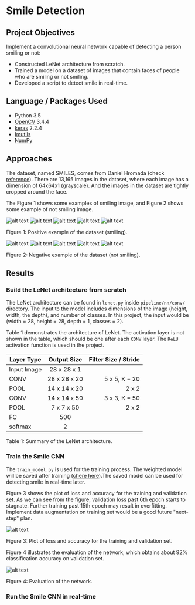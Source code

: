 # Smile Detection
## Project Objectives
Implement a convolutional neural network capable of detecting a person smiling or not:
* Constructed LeNet architecture from scratch.
* Trained a model on a dataset of images that contain faces of people who are smiling or not smiling.
* Developed a script to detect smile in real-time.

## Language / Packages Used
* Python 3.5
* [OpenCV](https://docs.opencv.org/3.4.4/) 3.4.4
* [keras](https://keras.io/) 2.2.4
* [Imutils](https://github.com/jrosebr1/imutils)
* [NumPy](http://www.numpy.org/)

## Approaches
The dataset, named SMILES, comes from Daniel Hromada (check [reference](https://github.com/hromi/SMILEsmileD)). There are 13,165 images in the dataset, where each image has a dimension of 64x64x1 (grayscale). And the images in the dataset are tightly cropped around the face.

[//]: # (Image References)

[image1]: ./dataset/SMILEsmileD/SMILEs/positives/positives7/3.jpg
[image2]: ./dataset/SMILEsmileD/SMILEs/positives/positives7/6.jpg
[image3]: ./dataset/SMILEsmileD/SMILEs/positives/positives7/13.jpg
[image4]: ./dataset/SMILEsmileD/SMILEs/positives/positives7/15.jpg
[image5]: ./dataset/SMILEsmileD/SMILEs/positives/positives7/16.jpg
[image6]: ./dataset/SMILEsmileD/SMILEs/negatives/negatives7/4.jpg
[image7]: ./dataset/SMILEsmileD/SMILEs/negatives/negatives7/5.jpg
[image8]: ./dataset/SMILEsmileD/SMILEs/negatives/negatives7/7.jpg
[image9]: ./dataset/SMILEsmileD/SMILEs/negatives/negatives7/8.jpg
[image10]: ./dataset/SMILEsmileD/SMILEs/negatives/negatives7/9.jpg
[training-plot]: node_modules/output/training_loss_and_accuracy_plot.png
[evaluation]: node_modules/output/evaluation.png

The Figure 1 shows some examples of smiling image, and Figure 2 shows some example of not smiling image.

![alt text][image1]
![alt text][image2]
![alt text][image3]
![alt text][image4]
![alt text][image5]

Figure 1: Positive example of the dataset (smiling).

![alt text][image6]
![alt text][image7]
![alt text][image8]
![alt text][image9]
![alt text][image10]

Figure 2: Negative example of the dataset (not smiling).

## Results
### Build the LeNet architecture from scratch
The LeNet architecture can be found in `lenet.py` inside `pipeline/nn/conv/` directory. The input to the model includes dimensions of the image (height, width, the depth), and number of classes. In this project, the input would be (width = 28, height = 28, depth = 1, classes = 2).

Table 1 demonstrates the architecture of LeNet. The activation layer is not shown in the table, which should be one after each `CONV` layer. The `ReLU` activation function is used in the project.

| Layer Type    | Output Size   | Filter Size / Stride  |
| ------------- |:-------------:| ---------------------:|
| Input Image   | 28 x 28 x 1   |                       |
| CONV          | 28 x 28 x 20  | 5 x 5, K = 20         |
| POOL          | 14 x 14 x 20  | 2 x 2                 |
| CONV          | 14 x 14 x 50  | 3 x 3, K = 50         |
| POOL          | 7 x 7 x 50    | 2 x 2                 |
| FC            | 500           |                       |
| softmax       | 2             |                       |

Table 1: Summary of the LeNet architecture.

### Train the Smile CNN
The `train_model.py` is used for the training process. The weighted model will be saved after training ([chere here](https://github.com/meng1994412/Smile_Detection/blob/master/output/lenet.hdf5)).The saved model can be used for detecting smile in real-time later.

Figure 3 shows the plot of loss and accuracy for the training and validation set. As we can see from the figure, validation loss past 6th epoch starts to stagnate. Further training past 15th epoch may result in overfitting. Implement data augmentation on training set would be a good future "next-step" plan.

![alt text][training-plot]

Figure 3: Plot of loss and accuracy for the training and validation set.

Figure 4 illustrates the evaluation of the network, which obtains about 92% classification accuracy on validation set.

![alt text][evaluation]

Figure 4: Evaluation of the network.

### Run the Smile CNN in real-time
